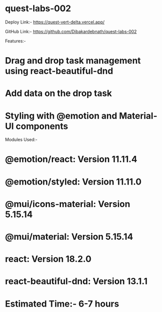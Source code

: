 # quest-labs-002

Deploy Link:- https://quest-vert-delta.vercel.app/

GitHub Link:- https://github.com/Dibakardebnath/quest-labs-002


Features:- 
   # Drag and drop task management using react-beautiful-dnd    
   #  Add data on the drop task
   # Styling with @emotion and Material-UI components


Modules Used:-
# @emotion/react: Version 11.11.4
# @emotion/styled: Version 11.11.0
# @mui/icons-material: Version 5.15.14
# @mui/material: Version 5.15.14
# react: Version 18.2.0
# react-beautiful-dnd: Version 13.1.1


# Estimated Time:- 6-7 hours


